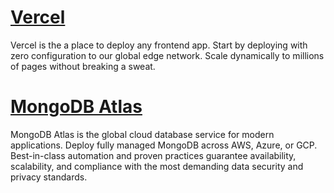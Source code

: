 # [Vercel](https://vercel.com/)

Vercel is the a place to deploy any frontend app. Start by deploying with zero configuration to our global edge network. Scale dynamically to millions of pages without breaking a sweat.  

# [MongoDB Atlas](https://www.mongodb.com/cloud/atlas)

MongoDB Atlas is the global cloud database service for modern applications. Deploy fully managed MongoDB across AWS, Azure, or GCP. Best-in-class automation and proven practices guarantee availability, scalability, and compliance with the most demanding data security and privacy standards.  